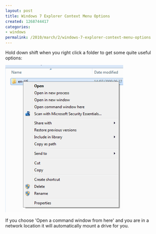 ```yaml
---
layout: post
title: Windows 7 Explorer Context Menu Options
created: 1268744417
categories:
- windows
permalink: /2010/march/2/windows-7-explorer-context-menu-options
---
```

Hold down shift when you right click a folder to get some quite useful options:

<img width="371" height="464" alt="" src="/images/cfh.gif" />

If you choose 'Open a command window from here' and you are in a network location it will automatically mount a drive for you.
